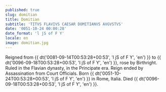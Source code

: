 ```yaml
---
published: true
slug: domitian
title: Domitian
subtitle: 'TITVS FLAVIVS CAESAR DOMITIANVS AVGVSTVS'
date: '0051-10-24 00:00:28'
date_format: 'l jS of F Y'
locale: en
image: domitian.jpg
---
```


Reigned from {{ dt('0081-09-14T00:53:28+00:53', 'l jS of F Y', 'en') }} to {{ dt('0096-09-18T00:53:28+00:53', 'l jS of F Y', 'en') }}, rose by Birthright. Ruled in the Flavian dynasty, in the Principate era. Reign ended by Assassination from Court Officials. Born {{ dt('0051-10-24T00:53:28+00:53', 'l jS of F Y', 'en') }} in Rome, Italia. Died {{ dt('0096-09-18T00:53:28+00:53', 'l jS of F Y', 'en') }}.
